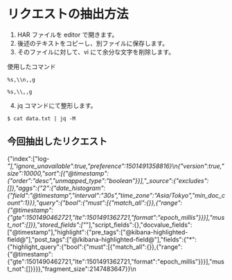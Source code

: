 # リクエストの抽出方法


1. HAR ファイルを editor で開きます。
2. 後述のテキストをコピーし、別ファイルに保存します。
3. そのファイルに対して、vi にて余分な文字を削除します。

使用したコマンド

`%s,\\n,,g`

`%s,\\,,g`

4. jq コマンドにて整形します。

`$ cat data.txt | jq -M`


## 今回抽出したリクエスト
{\"index\":[\"log-*\"],\"ignore_unavailable\":true,\"preference\":1501491358816}\n{\"version\":true,\"size\":10000,\"sort\":[{\"@timestamp\":{\"order\":\"desc\",\"unmapped_type\":\"boolean\"}}],\"_source\":{\"excludes\":[]},\"aggs\":{\"2\":{\"date_histogram\":{\"field\":\"@timestamp\",\"interval\":\"30s\",\"time_zone\":\"Asia/Tokyo\",\"min_doc_count\":1}}},\"query\":{\"bool\":{\"must\":[{\"match_all\":{}},{\"range\":{\"@timestamp\":{\"gte\":1501490462721,\"lte\":1501491362721,\"format\":\"epoch_millis\"}}}],\"must_not\":[]}},\"stored_fields\":[\"*\"],\"script_fields\":{},\"docvalue_fields\":[\"@timestamp\"],\"highlight\":{\"pre_tags\":[\"@kibana-highlighted-field@\"],\"post_tags\":[\"@/kibana-highlighted-field@\"],\"fields\":{\"*\":{\"highlight_query\":{\"bool\":{\"must\":[{\"match_all\":{}},{\"range\":{\"@timestamp\":{\"gte\":1501490462721,\"lte\":1501491362721,\"format\":\"epoch_millis\"}}}],\"must_not\":[]}}}},\"fragment_size\":2147483647}}\n
